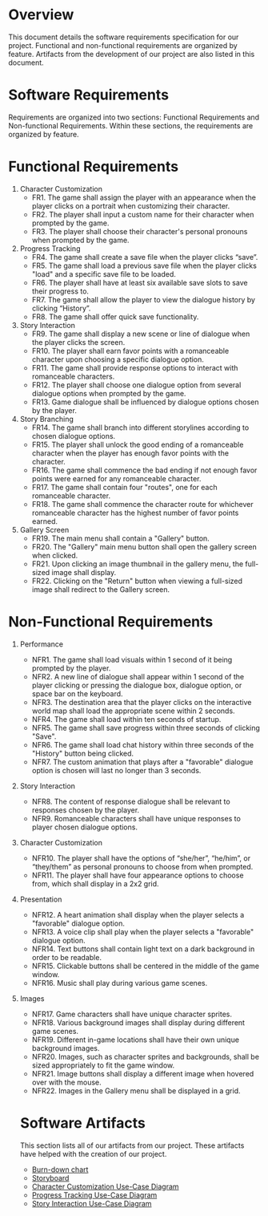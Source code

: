 # Overview
This document details the software requirements specification for our project. Functional and non-functional requirements are organized by feature.
Artifacts from the development of our project are also listed in this document.

# Software Requirements
Requirements are organized into two sections: Functional Requirements and Non-functional Requirements. Within these sections, the requirements are organized by feature.

# Functional Requirements

1. Character Customization
   - FR1. The game shall assign the player with an appearance when the player clicks on a portrait when customizing their character.
   - FR2. The player shall input a custom name for their character when prompted by the game.
   - FR3. The player shall choose their character's personal pronouns when prompted by the game.
2. Progress Tracking
   - FR4. The game shall create a save file when the player clicks “save”.
   - FR5. The game shall load a previous save file when the player clicks "load" and a specific save file to be loaded.
   - FR6. The player shall have at least six available save slots to save their progress to.
   - FR7. The game shall allow the player to view the dialogue history by clicking “History”.
   - FR8. The game shall offer quick save functionality.
3. Story Interaction
   - FR9. The game shall display a new scene or line of dialogue when the player clicks the screen.
   - FR10. The player shall earn favor points with a romanceable character upon choosing a specific dialogue option.
   - FR11. The game shall provide response options to interact with romanceable characters.
   - FR12. The player shall choose one dialogue option from several dialogue options when prompted by the game.
   - FR13. Game dialogue shall be influenced by dialogue options chosen by the player.
4. Story Branching
   - FR14. The game shall branch into different storylines according to chosen dialogue options.
   - FR15. The player shall unlock the good ending of a romanceable character when the player has enough favor points with the character.
   - FR16. The game shall commence the bad ending if not enough favor points were earned for any romanceable character.
   - FR17. The game shall contain four "routes", one for each romanceable character.
   - FR18. The game shall commence the character route for whichever romanceable character has the highest number of favor points earned.
5. Gallery Screen
   - FR19. The main menu shall contain a "Gallery" button.
   - FR20. The "Gallery" main menu button shall open the gallery screen when clicked.
   - FR21. Upon clicking an image thumbnail in the gallery menu, the full-sized image shall display.
   - FR22. Clicking on the "Return" button when viewing a full-sized image shall redirect to the Gallery screen.

# Non-Functional Requirements

1. Performance
    - NFR1. The game shall load visuals within 1 second of it being prompted by the player.
    - NFR2. A new line of dialogue shall appear within 1 second of the player clicking or pressing the dialogue box, dialogue option, or space bar on the keyboard.
    - NFR3. The destination area that the player clicks on the interactive world map shall load the appropriate scene within 2 seconds.
    - NFR4. The game shall load within ten seconds of startup.
    - NFR5. The game shall save progress within three seconds of clicking "Save".
    - NFR6. The game shall load chat history within three seconds of the "History" button being clicked.
    - NFR7. The custom animation that plays after a "favorable" dialogue option is chosen will last no longer than 3 seconds.
2. Story Interaction
    - NFR8. The content of response dialogue shall be relevant to responses chosen by the player.
    - NFR9. Romanceable characters shall have unique responses to player chosen dialogue options.
3. Character Customization
    - NFR10. The player shall have the options of “she/her”, “he/him”, or “they/them” as personal pronouns to choose from when prompted.
    - NFR11. The player shall have four appearance options to choose from, which shall display in a 2x2 grid.
4. Presentation
    - NFR12. A heart animation shall display when the player selects a "favorable" dialogue option.
    - NFR13. A voice clip shall play when the player selects a "favorable" dialogue option.
    - NFR14. Text buttons shall contain light text on a dark background in order to be readable.
    - NFR15. Clickable buttons shall be centered in the middle of the game window.
    - NFR16. Music shall play during various game scenes.
5. Images
   - NFR17. Game characters shall have unique character sprites.
   - NFR18. Various background images shall display during different game scenes.
   - NFR19. Different in-game locations shall have their own unique background images.
   - NFR20. Images, such as character sprites and backgrounds, shall be sized appropriately to fit the game window.
   - NFR21. Image buttons shall display a different image when hovered over with the mouse.
   - NFR22. Images in the Gallery menu shall be displayed in a grid.

   # Software Artifacts
   This section lists all of our artifacts from our project. These artifacts have helped with the creation of our project.

   * [Burn-down chart](BurnDownChart10.22.2021.pdf)
   * [Storyboard](https://github.com/aganovia/GVSU-CIS350-TeamDatingSim/blob/master/artifacts/Storyboard.png)
   * [Character Customization Use-Case Diagram](https://github.com/aganovia/GVSU-CIS350-TeamDatingSim/blob/master/artifacts/use_case_diagrams/CharacterCustomization.drawio.png)
   * [Progress Tracking Use-Case Diagram](https://github.com/aganovia/GVSU-CIS350-TeamDatingSim/blob/master/artifacts/use_case_diagrams/ProgressTracking.drawio.png)
   * [Story Interaction Use-Case Diagram](https://github.com/aganovia/GVSU-CIS350-TeamDatingSim/blob/master/artifacts/use_case_diagrams/StoryInteraction.drawio.png)